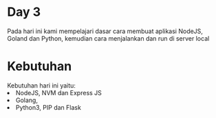 <h1>Day 3</h1>
Pada hari ini kami mempelajari dasar cara membuat aplikasi NodeJS, Goland dan Python, kemudian cara menjalankan dan run di server local<p>

<h1>Kebutuhan</h1>
Kebutuhan hari ini yaitu:
<li> NodeJS, NVM dan Express JS</li>
<li> Golang,  </li>
<li> Python3, PIP dan Flask</li>

